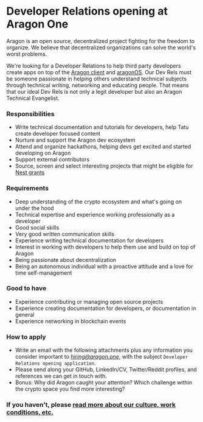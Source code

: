 # Developer Relations opening at Aragon One

Aragon is an open source, decentralized project fighting for the freedom to organize. We believe that decentralized organizations can solve the world's worst problems.

We're looking for a Developer Relations to help third party developers create apps on top of the [Aragon client](https://github.com/aragon/aragon) and [aragonOS](https://hack.aragon.org/docs/aragonos-intro.html). Our Dev Rels must be someone passionate in helping others understand technical subjects through technical writing, networking and educating people. That means that our ideal Dev Rels is not only a legit developer but also an Aragon Technical Evangelist.

### Responsibilities

- Write technical documentation and tutorials for developers, help Tatu create developer focused content
- Nurture and support the Aragon dev ecosystem
- Attend and organize hackathons, helping devs get excited and started developing on Aragon
- Support external contributors
- Source, screen and select interesting projects that might be eligible for [Nest grants](https://blog.aragon.one/introducing-aragon-nest-1aa8c91c0566)

### Requirements

- Deep understanding of the crypto ecosystem and what's going on under the hood
- Technical expertise and experience working professionally as a developer
- Good social skills
- Very good written communication skills
- Experience writing technical documentation for developers
- Interest in working with developers to help them use and build on top of Aragon
- Being passionate about decentralization
- Being an autonomous individual with a proactive attitude and a love for time self-management

### Good to have

- Experience contributing or managing open source projects
- Experience creating documentation for developers, or documentation in general
- Experience networking in blockchain events

### How to apply

- Write an email with the following attachments plus any information you consider important to *hiring@aragon.one*, with the subject `Developer Relations opening application`.
- Please send along your GitHub, LinkedIn/CV, Twitter/Reddit profiles, and references we can get in touch with.
- Bonus: Why did Aragon caught your attention? Which challenge within the crypto space you find more interesting?

### If you haven't, please [read more about our culture, work conditions, etc.](../index.md)
